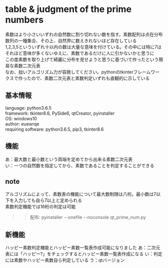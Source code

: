 # table & judgment of the prime numbers

素数はより小さいいずれの自然数に割り切れない数を指す。素数配列は点在分布数列の一種集合、その上、自然界に数えきれないほど存在している  
1,2,3,5といういずれ十以内の数は大量な意味を付けている。その中には特に7はそれほど意味が多くないゆえに、素数であるだけに人に引かないかと思うに  
この度素数を取り上げて綺麗に分布を見せようと思うに基づいて作ったという簡易な素数二次元表  
なお、拙いアルゴリズム力が容赦してください。pythonのtkinterフレームワークスで作ったので、素数二次元表と素数判定いずれも直観的に示している  

## 基本情報
language: python3.6.5  
framework: tkinter8.6, PySide6, qtCreator, pyinstaller  
OS: windows10  
author: euewrqe  
requiring software: python3.6.5, pip3, tkinter8.6  

## 機能
あ：最大数と最小数という両端を定めてから出来る素数二次元表  
い：一つの自然数を指定してから、素数であることを判定することができる  

## note
アルゴリズムによって、素数表の機能について最大数制限は八桁。最小数は7以下を入力しても自ら7以上と定められる  
素数判定機能では16桁の判定は可能
>> 配布: pyinstaller --onefile --noconsole qt_prime_num.py

## 新機能
ハッピー素数判定機能とハッピー素数一覧表作成可能になりました
あ：二次元表には「ハッピー?」をチェックするとハッピー素数一覧表作成になる
い：判定には素数やハッピー素数自ら判定している
う：qtバージョン